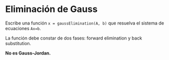 # Eliminación de Gauss

Escribe una función `x = gaussElimination(A, b)` que resuelva el sistema de ecuaciones `Ax=b`.

La función debe constar de dos fases: forward elimination y back substitution.

**No es Gauss-Jordan.**